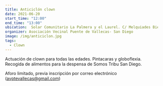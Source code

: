 ```yaml
---
title: Anticiclón clown
date: 2021-06-20
start_time: "12:00"
end_time: "13:00"
ubication:  Solar Comunitario La Palmera y el Laurel. C/ Melquiades Biencinto, 60.
organizer: Asociación Vecinal Puente de Vallecas- San Diego
image: /img/anticiclon.jpg
tags:
  - Clown
---
```

Actuación de clown para todas las edades. Pintacaras y globoflexia. Recogida de alimentos para la despensa de Somos Tribu San Diego.

Aforo limitado, previa inscripción por correo electrónico (avptevallecas@gmail.com)
